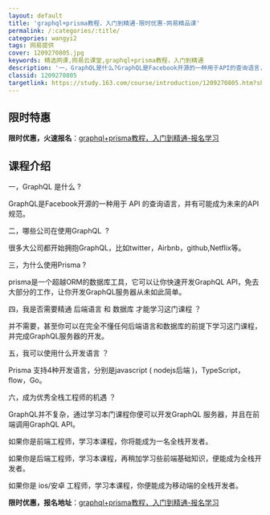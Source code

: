 ```yaml
---
layout: default
title: 'graphql+prisma教程，入门到精通-限时优惠-网易精品课'
permalink: /:categories/:title/
categories: wangyi2
tags: 网易提供
cover: 1209270805.jpg
keywords: 精选网课,网易云课堂,graphql+prisma教程，入门到精通
description: '一，GraphQL是什么?GraphQL是Facebook开源的一种用于API的查询语言，并有可能成为未来的API规范。'
classid: 1209270805
targetlink: https://study.163.com/course/introduction/1209270805.htm?share=1&shareId=1025206652&utm_campaign=share&utm_medium=iphoneShare&utm_source=&utm_u=1025206652
---
```


## 限时特惠

**限时优惠，火速报名**：[graphql+prisma教程，入门到精通-报名学习](https://study.163.com/course/introduction/1209270805.htm?share=1&shareId=1025206652&utm_campaign=share&utm_medium=iphoneShare&utm_source=&utm_u=1025206652)

## 课程介绍

一，GraphQL 是什么 ?



GraphQL是Facebook开源的一种用于 API 的查询语言，并有可能成为未来的API规范。



二，哪些公司在使用GraphQL  ?



很多大公司都开始拥抱GraphQL，比如twitter，Airbnb，github,Netflix等。



三，为什么使用Prisma ?



prisma是一个超越ORM的数据库工具，它可以让你快速开发GraphQL API，免去大部分的工作，让你开发GraphQL服务器从未如此简单。



四，我是否需要精通 后端语言 和 数据库 才能学习这门课程 ？



并不需要，甚至你可以在完全不懂任何后端语言和数据库的前提下学习这门课程，并完成GraphQL服务器的开发。



五，我可以使用什么开发语言 ？



Prisma 支持4种开发语言，分别是javascript ( nodejs后端 )，TypeScript，flow，Go。



六，成为优秀全栈工程师的机遇 ？



GraphQL并不复杂，通过学习本门课程你便可以开发GraphQL 服务器，并且在前端调用GraphQL API。



如果你是前端工程师，学习本课程，你将能成为一名全栈开发者。



如果你是后端工程师，学习本课程，再稍加学习些前端基础知识，便能成为全栈开发者。



如果你是 ios/安卓 工程师，学习本课程，你便能成为移动端的全栈开发者。

**限时优惠，报名地址**：[graphql+prisma教程，入门到精通-报名学习](https://study.163.com/course/introduction/1209270805.htm?share=1&shareId=1025206652&utm_campaign=share&utm_medium=iphoneShare&utm_source=&utm_u=1025206652)

